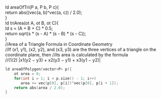 ld areaOfTri(P a, P b, P c){  
    return abs((vec(a, b)^vec(a, c)) / 2.0);  
}  
ld triArea(ot A, ot B, ot C){  
    ld s = (A + B + C) * 0.5;  
    return sqrt(s * (s - A) * (s - B) * (s - C));  
}  
//Area of a Triangle Formula in Coordinate Geometry  
//If (x1, y1), (x2, y2), and (x3, y3) are the three vertices of a triangle on the coordinate plane, then //its area is calculated by the formula  
//(1/2) |x1(y2 − y3) + x2(y3 − y1) + x3(y1 − y2)|  

```cpp 
ld areaOfPolygon(vector<P> p){  
    ot area = 0;  
    for(int i = 1; i < p.size() - 1; i++)  
       area += vec(p[0], p[i])^vec(p[0], p[i + 1]);  
    return abs(area / 2.0);  
}
```